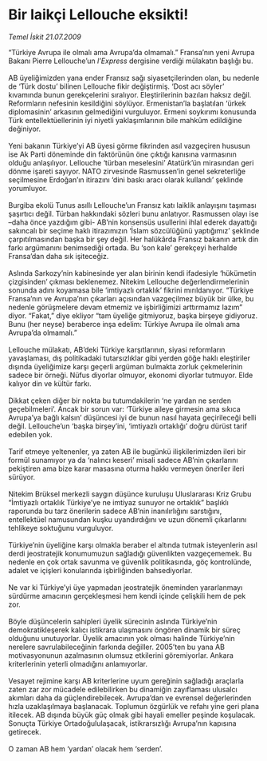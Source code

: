 # Bir laikçi Lellouche eksikti!

*Temel İskit 21.07.2009*

<div class="taraf_structure_2col_1zq">
<div class="margen_n">



 <p>“Türkiye Avrupa ile olmalı ama Avrupa’da olmamalı.” Fransa’nın yeni Avrupa Bakanı Pierre Lellouche’un <i>l’Express</i> dergisine verdiği mülakatın başlığı bu. <br/><br/>AB üyeliğimizden yana ender Fransız sağı siyasetçilerinden olan, bu nedenle de ‘Türk dostu’ bilinen Lellouche fikir değiştirmiş. ‘Dost acı söyler’ kıvamında bunun gerekçelerini sıralıyor. Eleştirilerinin bazıları haksız değil. Reformların nefesinin kesildiğini söylüyor. Ermenistan’la başlatılan ‘ürkek diplomasinin’ arkasının gelmediğini vurguluyor. Ermeni soykırımı konusunda Türk entellektüellerinin iyi niyetli yaklaşımlarının bile mahkûm edildiğine değiniyor. <br/><br/>Yeni bakanın Türkiye’yi AB üyesi görme fikrinden asıl vazgeçiren hususun ise Ak Parti döneminde din faktörünün öne çıktığı kanısına varmasının olduğu anlaşılıyor. Lellouche ‘türban meselesini’ Atatürk’ün mirasından geri dönme işareti sayıyor. NATO zirvesinde Rasmussen’in genel sekreterliğe seçilmesine Erdoğan’ın itirazını ‘dini baskı aracı olarak kullandı’ şeklinde yorumluyor. <br/><br/>Burgiba ekolü Tunus asıllı Lellouche’un Fransız katı laiklik anlayışını taşıması şaşırtıcı değil. Türban hakkındaki sözleri bunu anlatıyor. Rasmussen olayı ise –daha önce yazdığım gibi- AB’nin konsensüs usullerini ihlal ederek dayattığı sakıncalı bir seçime haklı itirazımızın ‘İslam sözcülüğünü yaptığımız’ şeklinde çarpıtılmasından başka bir şey değil. Her halükârda Fransız bakanın artık din farkı argümanını benimsediği ortada. Bu ‘son kale’ gerekçeyi herhalde Fransa’dan daha sık işiteceğiz. <br/><br/>Aslında Sarkozy’nin kabinesinde yer alan birinin kendi ifadesiyle ‘hükümetin çizgisinden’ çıkması beklenemez. Nitekim Lellouche değerlendirmelerinin sonunda adını koyamasa bile ‘imtiyazlı ortaklık’ fikrini mırıldanıyor. “Türkiye Fransa’nın ve Avrupa’nın çıkarları açısından vazgeçilmez büyük bir ülke, bu nedenle görüşmelere devam etmemiz ve işbirliğimizi arttırmamız lazım” diyor. “Fakat,” diye ekliyor “tam üyeliğe gitmiyoruz, başka birşeye gidiyoruz. Bunu (her neyse) beraberce inşa edelim: Türkiye Avrupa ile olmalı ama Avrupa’da olmamalı.” <br/><br/>Lellouche mülakatı, AB’deki Türkiye karşıtlarının, siyasi reformların yavaşlaması, dış politikadaki tutarsızlıklar gibi yerden göğe haklı eleştiriler dışında üyeliğimize karşı geçerli argüman bulmakta zorluk çekmelerinin sadece bir örneği. Nüfus diyorlar olmuyor, ekonomi diyorlar tutmuyor. Elde kalıyor din ve kültür farkı. <br/><br/>Dikkat çeken diğer bir nokta bu tutumdakilerin ‘ne yardan ne serden geçebilmeleri’. Ancak bir sorun var: ‘Türkiye aileye girmesin ama sıkıca Avrupa’ya bağlı kalsın’ düşüncesi iyi de bunun nasıl hayata geçirileceği belli değil. Lellouche’un ‘başka birşey’ini, ‘imtiyazlı ortaklığı’ doğru dürüst tarif edebilen yok. <br/><br/>Tarif etmeye yeltenenler, ya zaten AB ile bugünkü ilişkilerimizden ileri bir formül sunamıyor ya da ‘nalıncı keseri’ misali sadece AB’nin çıkarlarını pekiştiren ama bize karar masasına oturma hakkı vermeyen öneriler ileri sürüyor. <br/><br/>Nitekim Brüksel merkezli saygın düşünce kuruluşu Uluslararası Kriz Grubu “İmtiyazlı ortaklık Türkiye’ye ne imtiyaz sunuyor ne ortaklık” başlıklı raporunda bu tarz önerilerin sadece AB’nin inanılırlığını sarstığını, entellektüel namusundan kuşku uyandırdığını ve uzun dönemli çıkarlarını tehlikeye soktuğunu vurguluyor. <br/><br/>Türkiye’nin üyeliğine karşı olmakla beraber el altında tutmak isteyenlerin asıl derdi jeostratejik konumumuzun sağladığı güvenlikten vazgeçememek. Bu nedenle en çok ortak savunma ve güvenlik politikasında, göç kontrolünde, adalet ve içişleri konularında işbirliğinden bahsediyorlar. <br/><br/>Ne var ki Türkiye’yi üye yapmadan jeostratejik öneminden yararlanmayı sürdürme amacının gerçekleşmesi hem kendi içinde çelişkili hem de pek zor. <br/><br/>Böyle düşüncelerin sahipleri üyelik sürecinin aslında Türkiye’nin demokratikleşerek kalıcı istikrara ulaşmasını öngören dinamik bir süreç olduğunu unutuyorlar. Üyelik amacının yok olması halinde Türkiye’nin nerelere savrulabileceğinin farkında değiller. 2005’ten bu yana AB motivasyonunun azalmasının olumsuz etkilerini göremiyorlar. Ankara kriterlerinin yeterli olmadığını anlamıyorlar. <br/><br/>Vesayet rejimine karşı AB kriterlerine uyum gereğinin sağladığı araçlarla zaten zar zor mücadele edilebilirken bu dinamiğin zayıflaması ulusalcı akımları daha da güçlendirebilecek. Avrupa’dan ve evrensel değerlerinden hızla uzaklaşılmaya başlanacak. Toplumun özgürlük ve refahı yine geri plana itilecek. AB dışında büyük güç olmak gibi hayali emeller peşinde koşulacak. Sonuçta Türkiye Ortadoğululaşacak, istikrarsızlığı Avrupa’nın kapısına getirecek. <br/><br/>O zaman AB hem ‘yardan’ olacak hem ‘serden’.</p>
<br/>
<br/>
<br/>



<br/>


<div id="taraf_not">
</div>

</div>


</div>
